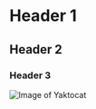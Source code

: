 # Header 1
## Header 2
### Header 3


![Image of Yaktocat](https://octodex.github.com/images/yaktocat.png)
